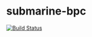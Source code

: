 # submarine-bpc
[![Build Status](https://travis-ci.org/Polovinsky/submarine-bpc.svg?branch=master)](https://travis-ci.org/Polovinsky/submarine-bpc)
